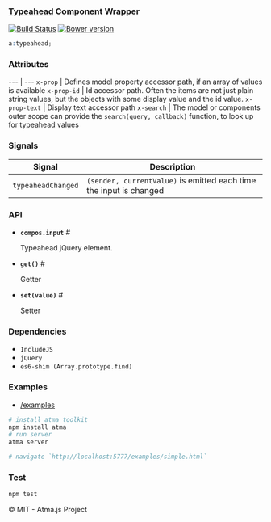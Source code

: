 ### [Typeahead](https://github.com/twitter/typeahead.js) Component Wrapper

[![Build Status](https://travis-ci.org/atmajs/compo-typeahead.png?branch=master)](https://travis-ci.org/atmajs/compo-typeahead)
[![Bower version](https://badge.fury.io/bo/compo-typeahead.svg)](http://badge.fury.io/bo/compo-typeahead)

```scss
a:typeahead;
```
### Attributes

--- | ---
`x-prop` | Defines model property accessor path, if an array of values is available
`x-prop-id` | Id accessor path. Often the items are not just plain string values, but the objects with some display value and the id value.
`x-prop-text` | Display text accessor path
`x-search` | The model or components outer scope can provide the `search(query, callback)` function, to look up for typeahead values

### Signals
Signal | Description
--- | ---
`typeaheadChanged` | `(sender, currentValue)` is emitted each time the input is changed


### API

- **`compos.input`** <a name='input'>#</a>

	Typeahead jQuery element.

- **`get()`** <a name='get'>#</a>
	
	Getter
	
- **`set(value)`** <a name='set'>#</a>

	Setter

### Dependencies

- `IncludeJS`
- `jQuery`
- `es6-shim (Array.prototype.find)`

### Examples

- [/examples](/examples)

```bash
# install atma toolkit
npm install atma
# run server
atma server

# navigate `http://localhost:5777/examples/simple.html`
```

### Test
```bash
npm test
```

:copyright: MIT - Atma.js Project